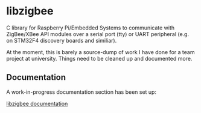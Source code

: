 libzigbee
=========

C library for Raspberry Pi/Embedded Systems to communicate with ZigBee/XBee API modules over a serial port (tty) or UART peripheral (e.g. on STM32F4 discovery boards and similiar).

At the moment, this is barely a source-dump of work I have done for a team project at university. Things need to be cleaned up and documented more.

Documentation
-------------
A work-in-progress documentation section has been set up:

[libzigbee documentation](doc/toc.md)
